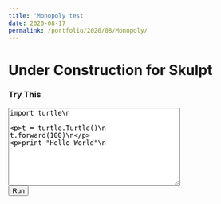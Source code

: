 ```yaml
--- 
title: 'Monopoly test' 
date: 2020-08-17 
permalink: /portfolio/2020/08/Monopoly/ 
---
```


# Under Construction for Skulpt
<script src="http://ajax.googleapis.com/ajax/libs/jquery/1.9.0/jquery.min.js" type="text/javascript"></script> 
<script src="http://www.skulpt.org/js/skulpt.min.js" type="text/javascript"></script> 
<script src="http://www.skulpt.org/js/skulpt-stdlib.js" type="text/javascript"></script> 
<script src="http://skulpt.org/static/skulpt.min.js" type="text/javascript"></script> <script src="http://skulpt.org/static/skulpt-stdlib.js" type="text/javascript"></script> 

<script type="text/javascript"> 
function outf(text) { 
    var mypre = document.getElementById("output"); 
    mypre.innerHTML = mypre.innerHTML + text; 
} 
function builtinRead(x) {
    if (Sk.builtinFiles === undefined || Sk.builtinFiles["files"][x] === undefined)
            throw "File not found: '" + x + "'";
    return Sk.builtinFiles["files"][x];
}

function runit() { 
   var prog = document.getElementById("yourcode").value; 
   var mypre = document.getElementById("output"); 
   mypre.innerHTML = ''; 
   Sk.pre = "output";
   Sk.configure({output:outf, read:builtinRead}); 
   (Sk.TurtleGraphics || (Sk.TurtleGraphics = {})).target = 'mycanvas';
   var myPromise = Sk.misceval.asyncToPromise(function() {
       return Sk.importMainWithBody("<stdin>", false, prog, true);
   });
   myPromise.then(function(mod) {
       console.log('success');
   },
       function(err) {
       console.log(err.toString());
   });
} 
</script> 

<h3>Try This</h3> 
<form> 
<textarea id="yourcode" cols="40" rows="10">
import turtle\n

t = turtle.Turtle()\n
t.forward(100)\n

print "Hello World"\n 
</textarea><br /> 
<button type="button" onclick="runit()">Run</button> 
</form> 
<pre id="output" ></pre> 
<!-- If you want turtle graphics include a canvas -->
<div id="mycanvas"></div> 

<!-- <script type="text/javascript" src="/src/brython.js"></script>

<script type="text/python">
from browser import document, alert

def echo(ev):
    alert("Hello {} !".format(document["zone"].value))

document["test"].bind("click", echo)
</script>

<p>Your name is : <input id="zone" autocomplete="off">
<button id="test">click !</button>

TESTTTT2 -->